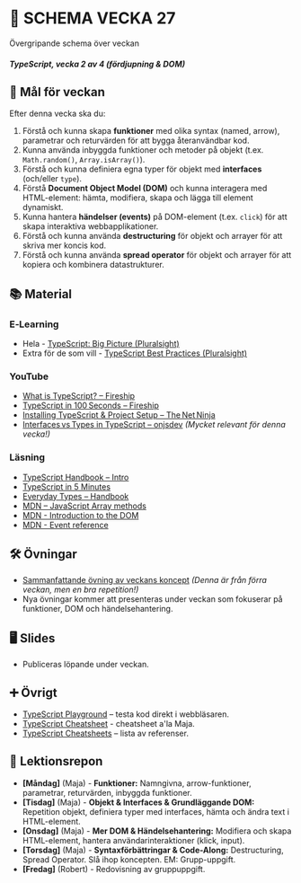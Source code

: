 # 📅 SCHEMA VECKA 27

Övergripande schema över veckan

##### TypeScript, vecka 2 av 4 (fördjupning & DOM)

## 🎯 Mål för veckan

Efter denna vecka ska du:
1.  Förstå och kunna skapa **funktioner** med olika syntax (named, arrow), parametrar och returvärden för att bygga återanvändbar kod.
2.  Kunna använda inbyggda funktioner och metoder på objekt (t.ex. `Math.random()`, `Array.isArray()`).
3.  Förstå och kunna definiera egna typer för objekt med **interfaces** (och/eller `type`).
4.  Förstå **Document Object Model (DOM)** och kunna interagera med HTML-element: hämta, modifiera, skapa och lägga till element dynamiskt.
5.  Kunna hantera **händelser (events)** på DOM-element (t.ex. `click`) för att skapa interaktiva webbapplikationer.
6.  Förstå och kunna använda **destructuring** för objekt och arrayer för att skriva mer koncis kod.
7.  Förstå och kunna använda **spread operator** för objekt och arrayer för att kopiera och kombinera datastrukturer.

## 📚 Material

### E‑Learning
* Hela - [TypeScript: Big Picture (Pluralsight)](https://app.pluralsight.com/library/courses/typescript-big-picture/table-of-contents)
* Extra för de som vill - [TypeScript Best Practices (Pluralsight)](https://app.pluralsight.com/library/courses/typescript-best-practices/table-of-contents)

### YouTube
* [What is TypeScript? – Fireship](https://www.youtube.com/watch?v=BwuLxPH8IDs)
* [TypeScript in 100 Seconds – Fireship](https://www.youtube.com/watch?v=BCg4U1FzODs)
* [Installing TypeScript & Project Setup – The Net Ninja](https://www.youtube.com/watch?v=ahCwqrYpIuM)
* [Interfaces vs Types in TypeScript – onjsdev](https://www.youtube.com/watch?v=BTBftM7D9v8) *(Mycket relevant för denna vecka!)*

### Läsning
* [TypeScript Handbook – Intro](https://www.typescriptlang.org/docs/handbook/intro.html)
* [TypeScript in 5 Minutes](https://www.typescriptlang.org/docs/handbook/typescript-in-5-minutes.html)
* [Everyday Types – Handbook](https://www.typescriptlang.org/docs/handbook/2/everyday-types.html)
* [MDN – JavaScript Array methods](https://developer.mozilla.org/en-US/docs/Web/JavaScript/Reference/Global_Objects/Array)
* [MDN - Introduction to the DOM](https://developer.mozilla.org/en-US/docs/Web/API/Document_Object_Model/Introduction)
* [MDN - Event reference](https://developer.mozilla.org/en-US/docs/Web/Events)

## 🛠️ Övningar
* [Sammanfattande övning av veckans koncept](https://github.com/Lexicon-frontend-2025/typescript_uppgift-vecka-1/blob/main/README.md) *(Denna är från förra veckan, men en bra repetition!)*
* Nya övningar kommer att presenteras under veckan som fokuserar på funktioner, DOM och händelsehantering.

## 🖥️ Slides
* Publiceras löpande under veckan.

## ➕ Övrigt
* [TypeScript Playground](https://www.typescriptlang.org/play) – testa kod direkt i webbläsaren.
* [TypeScript Cheatsheet](https://github.com/Lexicon-frontend-2025/typescript-cheatsheet/blob/main/README.md) - cheatsheet a'la Maja.
* [TypeScript Cheatsheets](https://github.com/typescript-cheatsheets) – lista av referenser.

## 📑 Lektionsrepon

* **[Måndag]** (Maja) - **Funktioner:** Namngivna, arrow-funktioner, parametrar, returvärden, inbyggda funktioner.
* **[Tisdag]** (Maja) - **Objekt & Interfaces & Grundläggande DOM:** Repetition objekt, definiera typer med interfaces, hämta och ändra text i HTML-element.
* **[Onsdag]** (Maja) - **Mer DOM & Händelsehantering:** Modifiera och skapa HTML-element, hantera användarinteraktioner (klick, input).
* **[Torsdag]** (Maja) - **Syntaxförbättringar & Code-Along:** Destructuring, Spread Operator. Slå ihop koncepten. EM: Grupp-uppgift.
* **[Fredag]** (Robert) - Redovisning av gruppuppgift.
